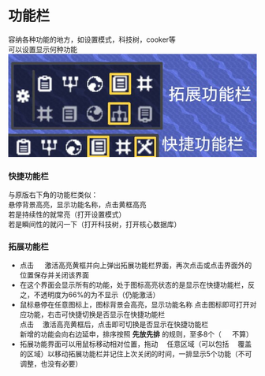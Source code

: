 # 功能栏
容纳各种功能的地方，如设置模式，科技树，cooker等  
可以设置显示何种功能  
![alt text](图/功能栏.jpg)
### 快捷功能栏
与原版右下角的功能栏类似：  
悬停背景高亮，显示功能名称，点击黄框高亮  
若是持续性的就常亮（打开设置模式）  
若是瞬间性的就闪一下（打开科技树，打开核心数据库）
### 拓展功能栏

- 点击  ![alt text](图/tools.png) 激活高亮黄框并向上弹出拓展功能栏界面，再次点击或点击界面外的位置保存并关闭该界面
- 在这个界面会显示所有的功能，处于图标高亮状态的是显示在快捷功能栏，反之，不透明度为66%的为不显示（仍能激活）
- 鼠标悬停在任意图标上，图标背景会高亮，显示功能名称 
点击图标即可打开对应功能，右击可快捷切换是否显示在快捷功能栏  
点击 ![alt text](图/settings.png) 激活高亮黄框后，点击即可切换是否显示在快捷功能栏  
新增的功能会向右边延申，排序按照 **先放先排** 的规则，至多8个（ ![alt text](图/tools.png) 不算）
- 拓展功能界面可以用鼠标移动相对位置，拖动 ![alt text](图/settings.png) 任意区域（可以包括 ![alt text](图/settings.png) 覆盖的区域）以移动拓展功能栏并记住上次关闭的时间，一排显示5个功能（不可调整，也没有必要）

